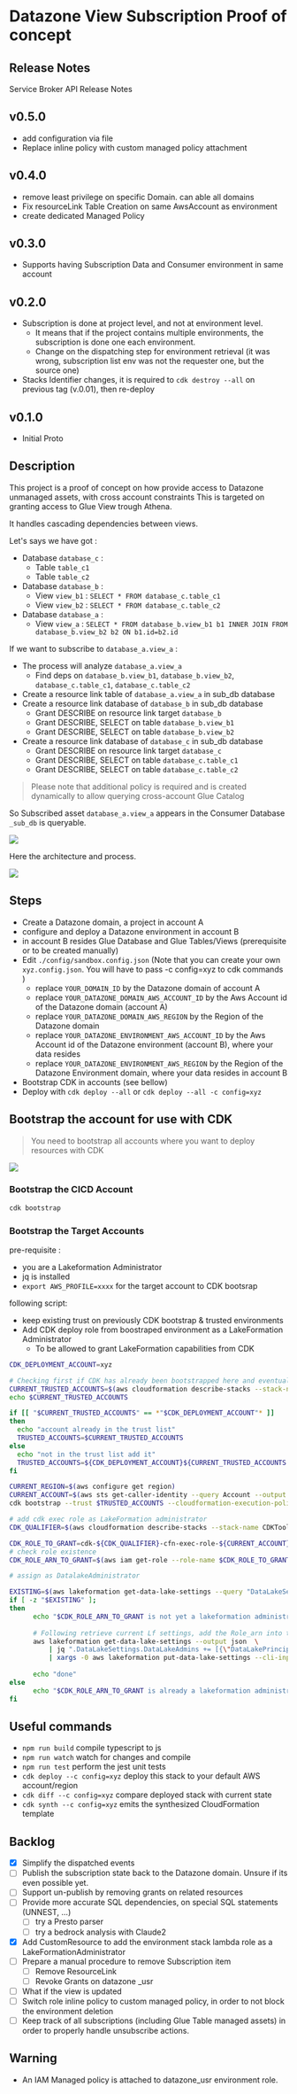 # Datazone View Subscription Proof of concept


## Release Notes

Service Broker API Release Notes

## v0.5.0

* add configuration via file
* Replace inline policy with custom managed policy attachment

## v0.4.0

* remove least privilege on specific Domain. can able all domains
* Fix resourceLink Table Creation on same AwsAccount as environment
* create dedicated Managed Policy

## v0.3.0

* Supports having Subscription Data and Consumer environment in same account

## v0.2.0

* Subscription is done at project level, and not at environment level. 
  * It means that if the project contains multiple environments, the subscription is done one each environment.
  * Change on the dispatching step for environment retrieval (it was wrong, subscription list env was not the requester one, but the source one)
* Stacks Identifier changes, it is required to `cdk destroy --all` on previous tag (v.0.01), then re-deploy

## v0.1.0

* Initial Proto

## Description

This project is a proof of concept on how provide access to Datazone unmanaged assets, with cross account constraints
This is targeted on granting access to Glue View trough Athena.

It handles cascading dependencies between views.

Let's says we have got :
* Database `database_c` :
  * Table `table_c1`
  * Table `table_c2`
* Database `database_b` :
  * View `view_b1` : `SELECT * FROM database_c.table_c1`
  * View `view_b2` : `SELECT * FROM database_c.table_c2`
* Database `database_a` :
  * View `view_a` : `SELECT * FROM database_b.view_b1 b1 INNER JOIN FROM database_b.view_b2 b2 ON b1.id=b2.id`

If we want to subscribe to `database_a.view_a` :
* The process will analyze `database_a.view_a`
  * Find deps on `database_b.view_b1`, `database_b.view_b2`, `database_c.table_c1`, `database_c.table_c2`
* Create a resource link table of `database_a.view_a` in sub_db database
* Create a resource link database of `database_b` in sub_db database
  * Grant DESCRIBE on resource link target `database_b`
  * Grant DESCRIBE, SELECT on table `database_b.view_b1`
  * Grant DESCRIBE, SELECT on table `database_b.view_b2`
* Create a resource link database of `database_c` in sub_db database
  * Grant DESCRIBE on resource link target `database_c`
  * Grant DESCRIBE, SELECT on table `database_c.table_c1`
  * Grant DESCRIBE, SELECT on table `database_c.table_c2`

> Please note that additional policy is required and is created dynamically to allow querying cross-account Glue Catalog

So Subscribed asset `database_a.view_a` appears in the Consumer Database `_sub_db` is queryable.

![](doc/resourcelink-view.drawio.png)

Here the architecture and process.

![](doc/datazone.drawio.png)

## Steps

- Create a Datazone domain, a project in account A
- configure and deploy a Datazone environment in account B
- in account B resides Glue Database and Glue Tables/Views (prerequisite or to be created manually)
- Edit `./config/sandbox.config.json` (Note that you can create your own `xyz.config.json`. You will have to pass -c config=xyz to cdk commands )
  - replace `YOUR_DOMAIN_ID` by the Datazone domain of account A
  - replace `YOUR_DATAZONE_DOMAIN_AWS_ACCOUNT_ID` by the Aws Account id of the Datazone domain (account A)
  - replace `YOUR_DATAZONE_DOMAIN_AWS_REGION` by the Region of the Datazone domain
  - replace `YOUR_DATAZONE_ENVIRONMENT_AWS_ACCOUNT_ID` by the Aws Account id of the Datazone environment (account B), where your data resides
  - replace `YOUR_DATAZONE_ENVIRONMENT_AWS_REGION` by the Region of the Datazone Environment domain, where your data resides in account B
- Bootstrap CDK in accounts (see bellow)
- Deploy with `cdk deploy --all` or `cdk deploy --all -c config=xyz`


## Bootstrap the account for use with CDK

> You need to bootstrap all accounts where you want to deploy resources  with CDK

![](doc/cdk.drawio.png)

### Bootstrap the CICD Account

```bash
cdk bootstrap
```

### Bootstrap the Target Accounts

pre-requisite :
* you are a Lakeformation Administrator
* jq is installed
* `export AWS_PROFILE=xxxx` for the target account to CDK bootsrap

following script:
* keep existing trust on previously CDK bootstrap & trusted environments
* Add CDK deploy role from boostraped environment as a LakeFormation Administrator
  * To be allowed to grant LakeFormation capabilities from CDK

```bash
CDK_DEPLOYMENT_ACCOUNT=xyz

# Checking first if CDK has already been bootstrapped here and eventually add the deploy account in the trust
CURRENT_TRUSTED_ACCOUNTS=$(aws cloudformation describe-stacks --stack-name CDKToolkit --query 'Stacks[0].Parameters[?ParameterKey==`TrustedAccounts`].ParameterValue' --output text)
echo $CURRENT_TRUSTED_ACCOUNTS

if [[ "$CURRENT_TRUSTED_ACCOUNTS" == *"$CDK_DEPLOYMENT_ACCOUNT"* ]]
then
  echo "account already in the trust list"
  TRUSTED_ACCOUNTS=$CURRENT_TRUSTED_ACCOUNTS
else
  echo "not in the trust list add it"
  TRUSTED_ACCOUNTS=${CDK_DEPLOYMENT_ACCOUNT}${CURRENT_TRUSTED_ACCOUNTS:+,$CURRENT_TRUSTED_ACCOUNTS}
fi

CURRENT_REGION=$(aws configure get region)
CURRENT_ACCOUNT=$(aws sts get-caller-identity --query Account --output text)
cdk bootstrap --trust $TRUSTED_ACCOUNTS --cloudformation-execution-policies arn:aws:iam::aws:policy/AdministratorAccess aws://${CURRENT_ACCOUNT}/${CURRENT_REGION}

# add cdk exec role as LakeFormation administrator
CDK_QUALIFIER=$(aws cloudformation describe-stacks --stack-name CDKToolkit --query 'Stacks[0].Parameters[?ParameterKey==`Qualifier`].ParameterValue' --output text)

CDK_ROLE_TO_GRANT=cdk-${CDK_QUALIFIER}-cfn-exec-role-${CURRENT_ACCOUNT}-${CURRENT_REGION}
# check role existence 
CDK_ROLE_ARN_TO_GRANT=$(aws iam get-role --role-name $CDK_ROLE_TO_GRANT --query 'Role.Arn' --output text)

# assign as DatalakeAdministrator

EXISTING=$(aws lakeformation get-data-lake-settings --query "DataLakeSettings.DataLakeAdmins[?DataLakePrincipalIdentifier=='"$CDK_ROLE_ARN_TO_GRANT"'].DataLakePrincipalIdentifier" --output text)
if [ -z "$EXISTING" ];
then
      echo "$CDK_ROLE_ARN_TO_GRANT is not yet a lakeformation administrator, let's assign it."
      
      # Following retrieve current Lf settings, add the Role_arn into the array of DataLakeAdmins, then push it to Lf
      aws lakeformation get-data-lake-settings --output json  \
          | jq ".DataLakeSettings.DataLakeAdmins += [{\"DataLakePrincipalIdentifier\": \""$CDK_ROLE_ARN_TO_GRANT"\" }]" \
          | xargs -0 aws lakeformation put-data-lake-settings --cli-input-json
          
      echo "done"
else
      echo "$CDK_ROLE_ARN_TO_GRANT is already a lakeformation administrator, do nothing."
fi
```

## Useful commands

* `npm run build`              compile typescript to js
* `npm run watch`              watch for changes and compile
* `npm run test`               perform the jest unit tests
* `cdk deploy --c config=xyz`  deploy this stack to your default AWS account/region
* `cdk diff --c config=xyz`    compare deployed stack with current state
* `cdk synth --c config=xyz`   emits the synthesized CloudFormation template

## Backlog

- [x] Simplify the dispatched events
- [ ] Publish the subscription state back to the Datazone domain. Unsure if its even possible yet.
- [ ] Support un-publish by removing grants on related resources
- [ ] Provide more accurate SQL dependencies, on special SQL statements (UNNEST, ...)
  - [ ] try a Presto parser
  - [ ] try a bedrock analysis with Claude2
- [x] Add CustomResource to add the environment stack lambda role as a LakeFormationAdministrator
- [ ] Prepare a manual procedure to remove Subscription item
  - [ ] Remove ResourceLink
  - [ ] Revoke Grants on datazone _usr
- [ ] What if the view is updated
- [ ] Switch role inline policy to custom managed policy, in order to not block the environment deletion
- [ ] Keep track of all subscriptions (including Glue Table managed assets) in order to properly handle unsubscribe actions.

## Warning

- An IAM Managed policy is attached to datazone_usr environment role.